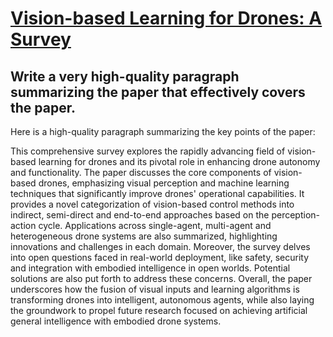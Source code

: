 # [Vision-based Learning for Drones: A Survey](https://arxiv.org/abs/2312.05019)

## Write a very high-quality paragraph summarizing the paper that effectively covers the paper.

 Here is a high-quality paragraph summarizing the key points of the paper:

This comprehensive survey explores the rapidly advancing field of vision-based learning for drones and its pivotal role in enhancing drone autonomy and functionality. The paper discusses the core components of vision-based drones, emphasizing visual perception and machine learning techniques that significantly improve drones' operational capabilities. It provides a novel categorization of vision-based control methods into indirect, semi-direct and end-to-end approaches based on the perception-action cycle. Applications across single-agent, multi-agent and heterogeneous drone systems are also summarized, highlighting innovations and challenges in each domain. Moreover, the survey delves into open questions faced in real-world deployment, like safety, security and integration with embodied intelligence in open worlds. Potential solutions are also put forth to address these concerns. Overall, the paper underscores how the fusion of visual inputs and learning algorithms is transforming drones into intelligent, autonomous agents, while also laying the groundwork to propel future research focused on achieving artificial general intelligence with embodied drone systems.
